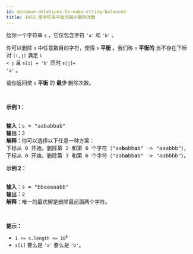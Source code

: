```yaml
---
id: minimum-deletions-to-make-string-balanced
title: 1653.使字符串平衡的最少删除次数
---
```

给你一个字符串 <code>s</code> ，它仅包含字符 <code>&#39;a&#39;</code> 和 <code>&#39;b&#39;</code>​​​​ 。

你可以删除 <code>s</code> 中任意数目的字符，使得 <code>s</code> **平衡** 。我们称 <code>s</code> **平衡的** 当不存在下标对 <code>(i,j)</code> 满足 <code>i &lt; j</code> 且 <code>s[i] = &#39;b&#39;</code> 同时 <code>s[j]= &#39;a&#39;</code> 。

请你返回使 <code>s</code> **平衡** 的 **最少** 删除次数。

 

**示例 1：**


<pre><br/><b>输入：</b>s = &#34;aababbab&#34;<br/><b>输出：</b>2<br/><b>解释：</b>你可以选择以下任意一种方案：<br/>下标从 0 开始，删除第 2 和第 6 个字符（&#34;aa<strong>b</strong>abb<strong>a</strong>b&#34; -&gt; &#34;aaabbb&#34;），<br/>下标从 0 开始，删除第 3 和第 6 个字符（&#34;aab<strong>a</strong>bb<strong>a</strong>b&#34; -&gt; &#34;aabbbb&#34;）。<br/></pre>

**示例 2：**


<pre><br/><b>输入：</b>s = &#34;bbaaaaabb&#34;<br/><b>输出：</b>2<br/><b>解释：</b>唯一的最优解是删除最前面两个字符。<br/></pre>

 

**提示：**


- <code>1 &lt;= s.length &lt;= 10<sup>5</sup></code>
- <code>s[i]</code> 要么是 <code>&#39;a&#39;</code> 要么是 <code>&#39;b&#39;</code>​。​
